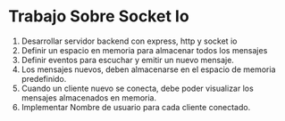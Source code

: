 # Trabajo Sobre Socket Io

1. Desarrollar servidor backend con express, http y socket io
2. Definir un espacio en memoria para almacenar todos los mensajes
3. Definir eventos para escuchar y emitir un nuevo mensaje.
4. Los mensajes nuevos, deben almacenarse en el espacio de memoria predefinido.
5. Cuando un cliente nuevo se conecta, debe poder visualizar los mensajes almacenados en memoria.
6. Implementar Nombre de usuario para cada cliente conectado.